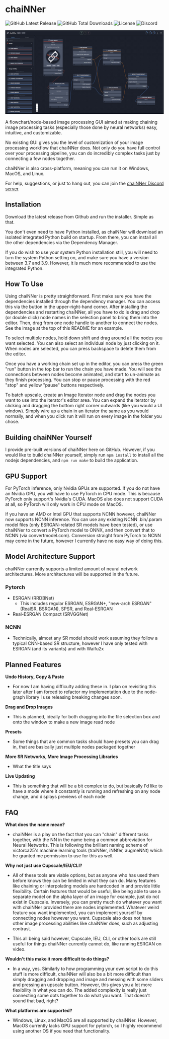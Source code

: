 # chaiNNer

![GitHub Latest Release](https://img.shields.io/github/v/release/joeyballentine/chaiNNer) ![GitHub Total Downloads](https://img.shields.io/github/downloads/joeyballentine/chaiNNer/total) ![License](https://img.shields.io/github/license/joeyballentine/chaiNNer) ![Discord](https://img.shields.io/discord/930865462852591648?label=Discord&logo=Discord&logoColor=white)

<p align="center">
    <img src="src/public/chaiNNer screenshot.png" width="600" />
</p>

A flowchart/node-based image processing GUI aimed at making chaining image processing tasks (especially those done by neural networks) easy, intuitive, and customizable.

No existing GUI gives you the level of customization of your image processing workflow that chaiNNer does. Not only do you have full control over your processing pipeline, you can do incredibly complex tasks just by connecting a few nodes together.

chaiNNer is also cross-platform, meaning you can run it on Windows, MacOS, and Linux.

For help, suggestions, or just to hang out, you can join the [chaiNNer Discord server](https://discord.gg/pzvAKPKyHM)

## Installation

Download the latest release from Github and run the installer. Simple as that.

You don't even need to have Python installed, as chaiNNer will download an isolated integrated Python build on startup. From there, you can install all the other dependencies via the Dependency Manager.

If you do wish to use your system Python installation still, you will need to turn the system Python setting on, and make sure you have a version between 3.7 and 3.9. However, it is much more recommended to use the integrated Python.

## How To Use

Using chaiNNer is pretty straightforward. First make sure you have the dependencies installed through the dependency manager. You can access this via the button in the upper-right-hand corner. After installing the dependencies and restarting chaiNNer, all you have to do is drag and drop (or double click) node names in the selection panel to bring them into the editor. Then, drag from one node handle to another to connect the nodes. See the image at the top of this README for an example.

To select multiple nodes, hold down shift and drag around all the nodes you want selected. You can also select an individual node by just clicking on it. When nodes are selected, you can press backspace to delete them from the editor.

Once you have a working chain set up in the editor, you can press the green "run" button in the top bar to run the chain you have made. You will see the connections between nodes become animated, and start to un-animate as they finish processing. You can stop or pause processing with the red "stop" and yellow "pause" buttons respectively.

To batch upscale, create an Image Iterator node and drag the nodes you want to use into the iterator's editor area. You can expand the iterator by clicking and dragging the bottom right corner outwards (like you would a UI window). Simply wire up a chain in an iterator the same as you would normally, and when you click run it will run on every image in the folder you chose.

## Building chaiNNer Yourself

I provide pre-built versions of chaiNNer here on GitHub. However, if you would like to build chaiNNer yourself, simply run `npm install` to install all the nodejs dependencies, and `npm run make` to build the application.

## GPU Support

For PyTorch inference, only Nvidia GPUs are supported. If you do not have an Nvidia GPU, you will have to use PyTorch in CPU mode. This is because PyTorch only support's Nvidia's CUDA. MacOS also does not support CUDA at all, so PyTorch will only work in CPU mode on MacOS.

If you have an AMD or Intel GPU that supports NCNN however, chaiNNer now supports NCNN inference. You can use any existing NCNN .bin/.param model files (only ESRGAN-related SR models have been tested), or use chaiNNer to convert a PyTorch model to ONNX, and then convert that to NCNN (via convertmodel.com). Conversion straight from PyTorch to NCNN may come in the future, however I currently have no easy way of doing this.

## Model Architecture Support

chaiNNer currently supports a limited amount of neural network architectures. More architectures will be supported in the future.

### Pytorch

* ESRGAN (RRDBNet)
  * This includes regular ESRGAN, ESRGAN+, "new-arch ESRGAN" (RealSR, BSRGAN), SPSR, and Real-ESRGAN
* Real-ESRGAN Compact (SRVGGNet)

### NCNN

* Technically, almost any SR model should work assuming they follow a typical CNN-based SR structure, however I have only tested with ESRGAN (and its variants) and with Waifu2x

## Planned Features

**Undo History, Copy & Paste**

* For now I am having difficulty adding these in. I plan on revisiting this later after I am forced to refactor my implementation due to the node-graph library I use releasing breaking changes soon.

**Drag and Drop Images**

* This is planned, ideally for both dragging into the file selection box and onto the window to make a new image read node

**Presets**

* Some things that are common tasks should have presets you can drag in, that are basically just multiple nodes packaged together

**More SR Networks, More Image Processing Libraries**

* What the title says

**Live Updating**

* This is something that will be a bit complex to do, but basically I'd like to have a mode where it constantly is running and refreshing on any node change, and displays previews of each node

## FAQ

**What does the name mean?**

* chaiNNer is a play on the fact that you can "chain" different tasks together, with the NN in the name being a common abbreviation for Neural Networks. This is following the brilliant naming scheme of victorca25's machine learning tools (traiNNer, iNNfer, augmeNNt) which he granted me permission to use for this as well.

**Why not just use Cupscale/IEU/CLI?**

* All of these tools are viable options, but as anyone who has used them before knows they can be limited in what they can do. Many features like chaining or interpolating models are hardcoded in and provide little flexibility. Certain features that would be useful, like being able to use a separate model on the alpha layer of an image for example, just do not exist in Cupscale. Inversely, you can pretty much do whatever you want with chaiNNer provided there are nodes implemented. Whatever weird feature you want implemented, you can implement yourself by connecting nodes however you want. Cupscale also does not have other image processing abilities like chaiNNer does, such as adjusting contrast.

* This all being said however, Cupscale, IEU, CLI, or other tools are still useful for things chaiNNer currently cannot do, like running ESRGAN on video.

**Wouldn't this make it more difficult to do things?**

* In a way, yes. Similarly to how programming your own script to do this stuff is more difficult, chaiNNer will also be a bit more difficult than simply dragging and dropping and image and messing with some sliders and pressing an upscale button. However, this gives you a lot more flexibility in what you can do. The added complexity is really just connecting some dots together to do what you want. That doesn't sound that bad, right?

**What platforms are supported?**

* Windows, Linux, and MacOS are all supported by chaiNNer. However, MacOS currently lacks GPU support for pytorch, so I highly recommend using another OS if you need that functionality.
